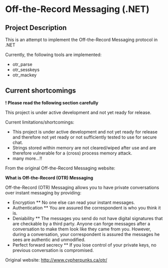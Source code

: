Off-the-Record Messaging (.NET)
==============

Project Description
--------------

This is an attempt to implement the Off-the-Record Messaging protocol in .NET

Currently, the following tools are implemented:

- otr_parse
- otr_sesskeys
- otr_mackey

Current shortcomings
--------------

**! Please read the following section carefully**

This project is under active development and not yet ready for release.

Current limitations/shortcomings:
- This project is under active development and not yet ready for release and therefore not yet ready or not sufficiently tested to use for secure chat.
- Strings stored within memory are not cleared/wiped after use and are therefore vulnerable for a (cross) process memory attack.
- many more...!!

From the original Off-the-Record Messaging website:

**What is Off-the-Record (OTR) Messaging**

Off-the-Record (OTR) Messaging allows you to have private conversations over instant messaging by providing:

- Encryption ** No one else can read your instant messages.
- Authentication ** You are assured the correspondent is who you think it is.
- Deniability ** The messages you send do not have digital signatures that are checkable by a third party. Anyone can forge messages after a conversation to make them look like they came from you. However, during a conversation, your correspondent is assured the messages he sees are authentic and unmodified.
- Perfect forward secrecy ** If you lose control of your private keys, no previous conversation is compromised.

Original website: http://www.cypherpunks.ca/otr/